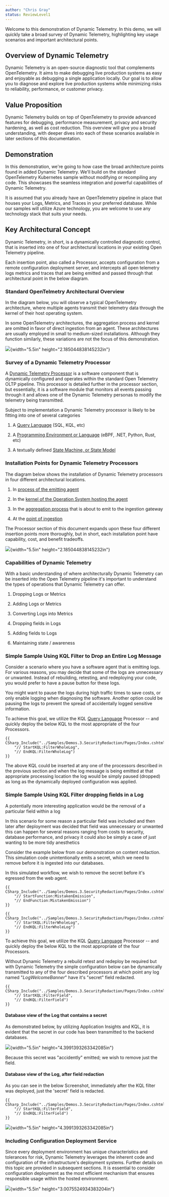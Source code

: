 ```yaml
---
author: "Chris Gray"
status: ReviewLevel1
---
```


Welcome to this demonstration of Dynamic Telemetry. In this demo, we
will quickly take a broad survey of Dynamic Telemetry, highlighting key
usage scenarios and important architectural points.

## Overview of Dynamic Telemetry

Dynamic Telemetry is an open-source diagnostic tool that complements
OpenTelemetry. It aims to make debugging live production systems as easy
and enjoyable as debugging a single application locally. Our goal is to
allow you to diagnose and explore live production systems while
minimizing risks to reliability, performance, or customer privacy.

## Value Proposition

Dynamic Telemetry builds on top of OpenTelemetry to provide advanced
features for debugging, performance measurement, privacy and security
hardening, as well as cost reduction. This overview will give you a
broad understanding, with deeper dives into each of these scenarios
available in later sections of this documentation.

## Demonstration

In this demonstration, we're going to how case the broad architecture
points found in added Dynamic Telemetry. We'll build on the standard
OpenTelemetry Kubernetes sample without modifying or recompiling any
code. This showcases the seamless integration and powerful capabilities
of Dynamic Telemetry.

It is assumed that you already have an OpenTelemetry pipeline in place
that houses your Logs, Metrics, and Traces in your preferred database.
While our samples will utilize Azure technology, you are welcome to use
any technology stack that suits your needs.

## Key Architectural Concept

Dynamic Telemetry, in short, is a dynamically controlled diagnostic
control, that is inserted into one of four architectural locations in
your existing Open Telemetry pipeline.

Each insertion point, also called a Processor, accepts configuration
from a remote configuration deployment server, and intercepts all open
telemetry logs metrics and traces that are being emitted and passed
through that architectural point in the below diagram.

### Standard OpenTelmetry Architectural Overview

In the diagram below, you will observe a typical OpenTelemetry
architecture, where multiple agents transmit their telemetry data
through the kernel of their host operating system.

In some OpenTelemetry architectures, the aggregation process and kernel
are omitted in favor of direct ingestion from an agent. These
architectures are usually employed in small to medium-sized
installations. Although they function similarly, these variations are
not the focus of this demonstration.

![](../orig_media/Architecture.Boxes.No.DynamicTelemetry.drawio.png){width="5.5in"
height="2.185044838145232in"}

### Survey of a Dynamic Telemetry Processor

A [Dynamic Telemetry
Processor](./Architecture.Components.Processor.Overview.document.md) is
a software component that is dynamically configured and operates within
the standard Open Telemetry OLTP pipeline. This processor is detailed
further in the processor section, but essentially, it is a software
module that monitors all events passing through it and allows one of the
Dynamic Telemetry personas to modify the telemetry being transmitted.

Subject to implementation a Dynamic Telemetry processor is likely to be
fitting into one of several categories

1.  A [Query
    Language](./Architecture.Components.Processor.QueryLanguage.document.md)
    (SQL, KQL, etc)

2.  A [Programming Environment or
    Language](./Architecture.Components.Processor.language.document.md)
    (eBPF, .NET, Python, Rust, etc)

3.  A textually defined [State Machine, or State
    Model](./Architecture.Components.Processor.StateMachine.document.md)



### Installation Points for Dynamic Telemetry Processors

The diagram below shows the installation of Dynamic Telemetry processors
in four different architectural locations.

1.  In [process of the emitting agent](./Architecture.Components.Observer.InProcess.document.md)

2.  In the [kernel of the Operation System hosting the agent](./Architecture.Components.Observer.Kernel.document.md)

3.  In the [aggregation process](./Architecture.Components.Observer.External.OnBox.document.md) that is about to emit to the ingestion
    gateway

4.  At the [point of ingestion](./Architecture.Components.Observer.External.OffBox.document.md)

The Processor section of this document expands upon these four different
insertion points more thoroughly, but in short, each installation point have capability, cost, and benefit tradeoffs.

![](../orig_media/Architecture.Boxes.Yes.DynamicTelemetry.drawio.png){width="5.5in"
height="2.185044838145232in"}

### Capabilities of Dynamic Telemetry

With a basic understanding of where architecturally Dynamic Telemetry
can be inserted into the Open Telemetry pipeline it\'s important to
understand the types of operations that Dynamic Telemetry can offer.

1.  Dropping Logs or Metrics

2.  Adding Logs or Metrics

3.  Converting Logs into Metrics

4.  Dropping fields in Logs

5.  Adding fields to Logs

6.  Maintaining state / awareness

### Simple Sample Using KQL Filter to Drop an Entire Log Message

Consider a scenario where you have a software agent that is emitting
logs. For various reasons, you may decide that some of the logs are
unnecessary or unwanted. Instead of rebuilding, retesting, and
redeploying your code, you would prefer to have a pause button for these
logs.

You might want to pause the logs during high traffic times to save
costs, or only enable logging when diagnosing the software. Another
option could be pausing the logs to prevent the spread of accidentally
logged sensitive information.

To achieve this goal, we utilize the KQL [Query
Language](./Architecture.Components.Processor.QueryLanguage.document.md)
Processor -- and quickly deploy the below KQL to the most appropriate of
the four Processors.

``` cdocs_include
{{ CSharp_Include("../Samples/Demos.3.SecurityRedaction/Pages/Index.cshtml.cs",
    "// StartKQL:FilterWholeLog",
    "// EndKQL:FilterWholeLog")
}}
```

The above KQL could be inserted at any one of the processors described
in the previous section and when the log message is being emitted at
that appropriate processing location the log would be simply paused
(dropped) as long as the dynamically deployed configuration was applied.

### Simple Sample Using KQL Filter dropping fields in a Log

A potentially more interesting application would be the removal of a
particular field within a log

In this scenario for some reason a particular field was included and
then later after deployment was decided that field was unnecessary or
unwanted this can happen for several reasons ranging from costs to
security, database performance, and privacy it could also be simply a
case of just wanting to be more tidy anesthetics

Consider the example below from our demonstration on content redaction.
This simulation code unintentionally emits a secret, which we need to
remove before it is ingested into our databases.

In this simulated workflow, we wish to remove the secret before it's
egressed from the web agent.

``` cdocs_include
{{ CSharp_Include("../Samples/Demos.3.SecurityRedaction/Pages/Index.cshtml.cs",
    "// StartFunction:MistakenEmission",
    "// EndFunction:MistakenEmission")
}}
```

``` cdocs_include
{{ CSharp_Include("../Samples/Demos.3.SecurityRedaction/Pages/Index.cshtml.cs",
    "// StartKQL:FilterWholeLog",
    "// EndKQL:FilterWholeLog")
}}
```

To achieve this goal, we utilize the KQL [Query
Language](./Architecture.Components.Processor.QueryLanguage.document.md)
Processor -- and quickly deploy the below KQL to the most appropriate of
the four Processors.

Without Dynamic Telemetry a rebuild retest and redeploy be required but
with Dynamic Telemetry the simple configuration below can be dynamically
transmitted to any of the four described processors at which point any
log named "*LogWelcomeBanner*" have it's "secret" field redacted.

``` cdocs_include
{{ CSharp_Include("../Samples/Demos.3.SecurityRedaction/Pages/Index.cshtml.cs",
    "// StartKQL:FilterField",
    "// EndKQL:FilterField")
}}
```

#### Database view of the Log that contains a secret

As demonstrated below, by utilizing Application Insights and KQL, it is
evident that the secret in our code has been transmitted to the backend
databases.

![](../orig_media/Demos.HighLevel.Overview.BeforeRedact.png){width="5.5in"
height="4.3991393263342085in"}

Because this secret was "accidently" emitted; we wish to remove just the
field.

#### Database view of the Log, after field redaction

As you can see in the below Screenshot, immediately after the KQL filter
was deployed, just the 'secret' field is redacted.

``` cdocs_include
{{ CSharp_Include("../Samples/Demos.3.SecurityRedaction/Pages/Index.cshtml.cs",
    "// StartKQL:FilterField",
    "// EndKQL:FilterField")
}}
```

![](../orig_media/Demos.HighLevel.Overview.AfterRedact.png){width="5.5in"
height="4.3991393263342085in"}

### Including Configuration Deployment Service

Since every deployment environment has unique characteristics and
tolerances for risk, Dynamic Telemetry leverages the inherent code and
configuration of the infrastructure\'s deployment systems. Further
details on this topic are provided in subsequent sections. It is
essential to consider configuration deployment as the most efficient
mechanism that ensures responsible usage within the hosted environment.

![](../orig_media/Architecture.Boxes.Full.DynamicTelemetry.drawio.png){width="5.5in"
height="3.0075524934383204in"}
